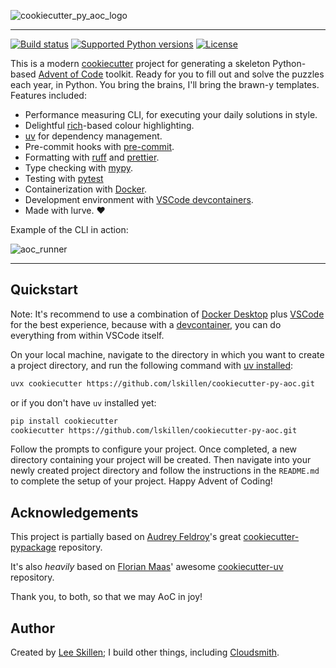 <p align="center">

![cookiecutter_py_aoc_logo](https://github.com/user-attachments/assets/18a6942c-7c4f-4ac6-8a24-e740247bc7ca)

</p style = "margin-bottom: 2rem;">

---

[![Build status](https://img.shields.io/github/actions/workflow/status/lskillen/cookiecutter-py-aoc/main.yml?branch=main)](https://github.com/lskillen/cookiecutter-py-aoc/actions/workflows/main.yml?query=branch%3Amain)
[![Supported Python versions](https://img.shields.io/badge/python-3.9_%7C_3.10_%7C_3.11_%7C_3.12_%7C_3.13-blue?labelColor=grey&color=blue)](https://github.com/lskillen/cookiecutter-py-aoc/blob/main/pyproject.toml)
[![License](https://img.shields.io/github/license/lskillen/cookiecutter-py-aoc)](https://img.shields.io/github/license/lskillen/cookiecutter-py-aoc)

This is a modern [cookiecutter](https://github.com/cookiecutter/cookiecutter) project for generating a skeleton Python-based [Advent of Code](https://adventofcode.com) toolkit. Ready for you to fill out and solve the puzzles each year, in Python. You bring the brains, I'll bring the brawn-y templates. Features included:

- Performance measuring CLI, for executing your daily solutions in style.
- Delightful [rich](https://github.com/Textualize/rich)-based colour highlighting.
- [uv](https://docs.astral.sh/uv/) for dependency management.
- Pre-commit hooks with [pre-commit](https://pre-commit.com/).
- Formatting with [ruff](https://github.com/charliermarsh/ruff) and [prettier](https://prettier.io/).
- Type checking with [mypy](https://mypy.readthedocs.io/en/stable/).
- Testing with [pytest](https://docs.pytest.org/en/7.1.x/)
- Containerization with [Docker](https://www.docker.com/).
- Development environment with [VSCode devcontainers](https://code.visualstudio.com/docs/devcontainers/containers).
- Made with lurve. :heart:

Example of the CLI in action:

<p align="center">

![aoc_runner](https://github.com/user-attachments/assets/1850156d-3970-4cd9-b213-29d0de8cf32c)

</p style = "margin-bottom: 2rem;">

---

## Quickstart

Note: It's recommend to use a combination of [Docker Desktop](https://www.docker.com/products/docker-desktop/) plus [VSCode](https://code.visualstudio.com/) for the best experience, because with a [devcontainer](https://code.visualstudio.com/docs/devcontainers/containers), you can do everything from within VSCode itself.

On your local machine, navigate to the directory in which you want to create a project directory, and run the following command with [uv installed](https://docs.astral.sh/uv/getting-started/installation/):

```bash
uvx cookiecutter https://github.com/lskillen/cookiecutter-py-aoc.git
```

or if you don't have `uv` installed yet:

```bash
pip install cookiecutter
cookiecutter https://github.com/lskillen/cookiecutter-py-aoc.git
```

Follow the prompts to configure your project. Once completed, a new directory containing your project will be created. Then navigate into your newly created project directory and follow the instructions in the `README.md` to complete the setup of your project. Happy Advent of Coding!

## Acknowledgements

This project is partially based on [Audrey
Feldroy](https://github.com/audreyfeldroy)\'s great
[cookiecutter-pypackage](https://github.com/audreyfeldroy/cookiecutter-pypackage)
repository.

It's also _heavily_ based on [Florian Maas](https://github.com/fpgmaas)' awesome [cookiecutter-uv](https://github.com/fpgmaas/cookiecutter-uv) repository.

Thank you, to both, so that we may AoC in joy!

## Author

Created by [Lee Skillen](https://github.com/lskillen); I build other things, including [Cloudsmith](https://cloudsmith.com).
